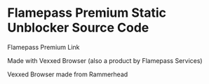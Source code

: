 # Flamepass Premium Static Unblocker Source Code

Flamepass Premium Link

Made with Vexxed Browser (also a product by Flamepass Services)

Vexxed Browser made from Rammerhead
